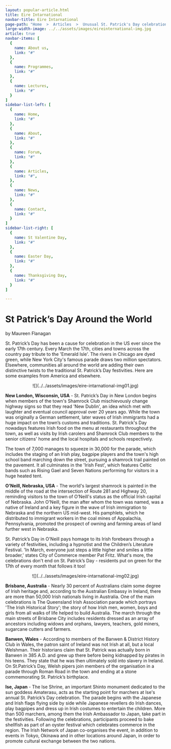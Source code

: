 ```yaml
---
layout: popular-article.html
title: Eire Intarnational
navbar-title: Eire Intarnational
page-path: "Home  >  Articles  >  Unusual St. Patrick's Day celebrations"
large-width-image: ../../assets/images/eireinternational-img.jpg
article: true
navbar-items: [
  {
    name: About us,
    link: "#"
  },
  {
    name: Programmes,
    link: "#"
  },
  {
    name: Lectures,
    link: "#"
  }
]
sidebar-list-left: [
  {
    name: Home,
    link: "#"
  },
  {
    name: About,
    link: "#"
  },
  {
    name: Forum,
    link: "#"
  },
  {
    name: Articles,
    link: "#",
  },
  {
    name: News,
    link: "#"
  },
  {
    name: Contact,
    link: "#"
  }
]
sidebar-list-right: [
  {
    name: St Valentine Day,
    link: "#"
  },
  {
    name: Easter Day,
    link: "#"
  },
  {
    name: Thanksgiving Day,
    link: "#"
  }
]

---
```


# St Patrick’s Day Around the World

by Maureen Flanagan

St. Patrick’s Day has been a cause for celebration in the US ever since the early 17th century. Every March the 17th, cities and towns across the country pay tribute to the 'Emerald Isle'. The rivers in Chicago are dyed green, while New York City's famous parade draws two million spectators. Elsewhere, communities all around the world are adding their own distinctive twists to the traditional St. Patrick’s Day festivities. Here are some examples from America and elsewhere.

<center>![](../../assets/images/eire-intarnational-img01.jpg)</center>

**New London, Wisconsin, USA** - St. Patrick’s Day in New London begins when members of the town's Shamrock Club mischievously change highway signs so that they read 'New Dublin', an idea which met with laughter and eventual council approval over 20 years ago. While the town was originally a German settlement, later waves of Irish immigrants had a huge impact on the town’s customs and traditions. St. Patrick's Day nowadays features Irish food on the menu at restaurants throughout the town, as well as visits by Irish carolers and Shamrock Club members to the senior citizens' home and the local hospitals and schools respectively.

The town of 7,000 manages to squeeze in 30,000 for the parade, which includes the staging of an Irish play, bagpipe players and the town's high school band marching down the street, pursuing a shamrock trail painted on the pavement. It all culminates in the 'Irish Fest', which features Celtic bands such as Rising Gael and Seven Nations performing for visitors in a huge heated tent.

**O’Neill, Nebraska, USA** - The world's largest shamrock is painted in the middle of the road at the intersection of Route 281 and Highway 20, reminding visitors to the town of O’Neill's status as the official Irish capital of Nebraska. John O'Neill, the man after whom the town was named, was a native of Ireland and a key figure in the wave of Irish immigration to Nebraska and the northern US mid-west. His pamphlets, which he distributed to immigrant workers in the coal mines of Appalachia, Pennsylvania, promoted the prospect of owning and farming areas of land further west in Nebraska.

St. Patrick’s Day in O'Neill pays homage to its Irish forebears through a variety of festivities, including a hypnotist and the Children’s Literature Festival. 'In March, everyone just steps a little higher and smiles a little broader,' states City of Commerce member Pat Fritz. What's more, the celebrations don't end on St. Patrick’s Day - residents put on green for the 17th of every month that follows it too!

<center>![](../../assets/images/eire-intarnational-img02.jpg)</center>

**Brisbane, Australia** - Nearly 30 percent of Australians claim some degree of Irish heritage and, according to the Australian Embassy in Ireland, there are more than 50,000 Irish nationals living in Australia. One of the main celebrations is The Queensland Irish Association parade which portrays 'The Irish Historical Story'; the story of how Irish men, women, boys and girls from all walks of life helped to build Australia. The march through the main streets of Brisbane City includes residents dressed as an array of ancestors including widows and orphans, lawyers, teachers, gold miners, sugarcane cutters and farmers.

**Banwen, Wales** - According to members of the Banwen & District History Club in Wales, the patron saint of Ireland was not Irish at all, but a local Welshman. Their historians claim that St. Patrick was actually born in Banwen in 385 A.D. and grew up there before being kidnapped by pirates in his teens. They state that he was then ultimately sold into slavery in Ireland. On St.Patrick’s Day, Welsh pipers join members of the organisation in a parade through Roman Road in the town and ending at a stone commemorating St. Patrick’s birthplace.

**Ise, Japan** - The Ise Shrine, an important Shinto monument dedicated to the sun goddess Amaterasu, acts as the starting point for marchers at Ise's annual St. Patrick’s Day celebration. The parade begins with the Japanese and Irish flags flying side by side while Japanese revellers do Irish dances, play bagpipes and dress up in Irish costumes to entertain the children. More than 500 marchers, among them the Irish Ambassador to Japan, take part in the festivities. Following the celebrations, participants proceed to bake shellfish as part of an oyster festival which celebrates commerce in the region. The Irish Network of Japan co-organises the event, in addition to events in Tokyo, Okinawa and in other locations around Japan, in order to promote cultural exchange between the two nations.

